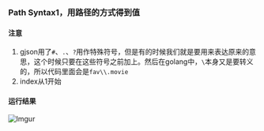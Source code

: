 ### Path Syntax1，用路径的方式得到值

#### 注意
1. gjson用了`#`、`.`、`?`用作特殊符号，但是有的时候我们就是要用来表达原来的意思，这个时候只要在这些符号之前加上。然后在golang中，`\`本身又是要转义的，所以代码里面会是`fav\\.movie`
2. index从1开始

#### 运行结果
![Imgur](https://i.imgur.com/o0SWUJR.png)